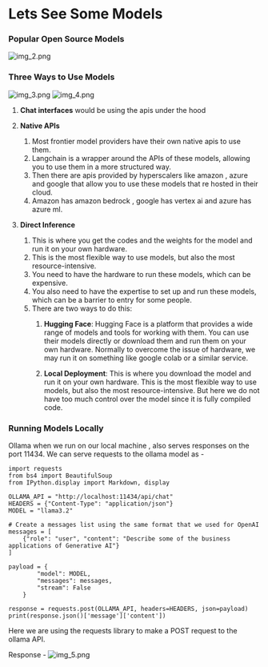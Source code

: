 # Lets See Some Models

### Popular Open Source Models
![img_2.png](img_2.png)

### Three Ways to Use Models
![img_3.png](img_3.png) ![img_4.png](img_4.png)
1. **Chat interfaces** would be using the apis under the hood

2. **Native APIs** 
   1. Most frontier model providers have their own native apis to use them. 
   2. Langchain is a wrapper around the APIs of these models, allowing you to use them in a more structured way.
   3. Then there are apis provided by hyperscalers like amazon , azure and google that allow you to use these models that re hosted in their cloud.
   4. Amazon has amazon bedrock , google has vertex ai and azure has azure ml.

3. **Direct Inference**
    1. This is where you get the codes and the weights for the model and run it on your own hardware.
    2. This is the most flexible way to use models, but also the most resource-intensive.
    3. You need to have the hardware to run these models, which can be expensive.
    4. You also need to have the expertise to set up and run these models, which can be a barrier to entry for some people.
    5. There are two ways to do this:
       1. **Hugging Face**: Hugging Face is a platform that provides a wide range of models and tools for working with them. 
                             You can use their models directly or download them and run them on your own hardware. Normally to overcome
                             the issue of hardware, we may run it on something like google colab or a similar service.
      
       2. **Local Deployment**: This is where you download the model and run it on your own hardware. 
                                 This is the most flexible way to use models, but also the most resource-intensive.
                                 But here we do not have too much control over the model since it is fully compiled code.
   

### Running Models Locally
Ollama when we run on our local machine , also serves responses on the port 11434.
We can serve requests to the ollama model as -
```
import requests
from bs4 import BeautifulSoup
from IPython.display import Markdown, display

OLLAMA_API = "http://localhost:11434/api/chat"
HEADERS = {"Content-Type": "application/json"}
MODEL = "llama3.2"

# Create a messages list using the same format that we used for OpenAI
messages = [
    {"role": "user", "content": "Describe some of the business applications of Generative AI"}
]

payload = {
        "model": MODEL,
        "messages": messages,
        "stream": False
    }

response = requests.post(OLLAMA_API, headers=HEADERS, json=payload)
print(response.json()['message']['content'])
```


Here we are using the requests library to make a POST request to the ollama API.

Response -
![img_5.png](img_5.png)

